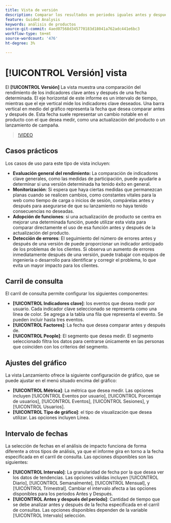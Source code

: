 ```yaml
---
title: Vista de versión
description: Comparar los resultados en periodos iguales antes y después de la liberación.
feature: Guided Analysis
keywords: análisis de productos
source-git-commit: 4aed07568d345770183d18041a762adc441e6bc3
workflow-type: tm+mt
source-wordcount: '476'
ht-degree: 3%

---
```


# [!UICONTROL Versión] vista

El **[!UICONTROL Versión]** La vista muestra una comparación del rendimiento de los indicadores clave antes y después de una fecha determinada. El eje horizontal de este informe es un intervalo de tiempo, mientras que el eje vertical mide los indicadores clave deseados. Una barra vertical en medio del gráfico representa la fecha que desea comparar antes y después de. Esta fecha suele representar un cambio notable en el producto con el que desea medir, como una actualización del producto o un lanzamiento de campaña.

>[!VIDEO](https://video.tv.adobe.com/v/3421665/?learn=on)

## Casos prácticos

Los casos de uso para este tipo de vista incluyen:

* **Evaluación general del rendimiento:** La comparación de indicadores clave generales, como las medidas de participación, puede ayudarle a determinar si una versión determinada ha tenido éxito en general.
* **Monitorización**: Si espera que haya ciertas medidas que permanezcan planas cuando se realicen cambios, como constantes vitales para la web como tiempo de carga o inicios de sesión, compárelas antes y después para asegurarse de que su lanzamiento no haya tenido consecuencias no deseadas.
* **Adopción de funciones**: si una actualización de producto se centra en mejorar una determinada función, puede utilizar esta vista para comparar directamente el uso de esa función antes y después de la actualización del producto.
* **Detección de errores**: El seguimiento del número de errores antes y después de una versión de puede proporcionar un indicador anticipado de los problemas de los clientes. Si observa un aumento de errores inmediatamente después de una versión, puede trabajar con equipos de ingeniería o desarrollo para identificar y corregir el problema, lo que evita un mayor impacto para los clientes.

## Carril de consulta

El carril de consulta permite configurar los siguientes componentes:

* **[!UICONTROL Indicadores clave]**: los eventos que desea medir por usuario. Cada indicador clave seleccionado se representa como una línea de color. Se agrega a la tabla una fila que representa el evento. Se pueden incluir hasta tres eventos.
* **[!UICONTROL Factores]**: La fecha que desea comparar antes y después de.
* **[!UICONTROL People]**: El segmento que desea medir. El segmento seleccionado filtra los datos para centrarse únicamente en las personas que coinciden con los criterios del segmento.

## Ajustes del gráfico

La vista Lanzamiento ofrece la siguiente configuración de gráfico, que se puede ajustar en el menú situado encima del gráfico:

* **[!UICONTROL Métrica]**: La métrica que desea medir. Las opciones incluyen [!UICONTROL Eventos por usuario], [!UICONTROL Porcentaje de usuarios], [!UICONTROL Eventos], [!UICONTROL Sesiones], y [!UICONTROL Usuarios].
* **[!UICONTROL Tipo de gráfico]**: el tipo de visualización que desea utilizar. Las opciones incluyen Línea.

## Intervalo de fechas

La selección de fechas en el análisis de impacto funciona de forma diferente a otros tipos de análisis, ya que el informe gira en torno a la fecha especificada en el carril de consulta. Las opciones disponibles son las siguientes:

* **[!UICONTROL Intervalo]**: La granularidad de fecha por la que desea ver los datos de tendencias. Las opciones válidas incluyen [!UICONTROL Diario], [!UICONTROL Semanalmente], [!UICONTROL Mensual], y [!UICONTROL Trimestral]. Cambiar el intervalo afecta a las opciones disponibles para los periodos Antes y Después.
* **[!UICONTROL Antes y después del período]**: Cantidad de tiempo que se debe analizar antes y después de la fecha especificada en el carril de consultas. Las opciones disponibles dependen de la variable [!UICONTROL Intervalo] selección.
